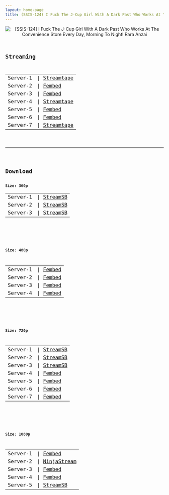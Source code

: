 ```yaml
---
layout: home-page
title: (SSIS-124) I Fuck The J-Cup Girl With A Dark Past Who Works At The Convenience Store Every Day, Morning To Night! Rara Anzai
---
```

<center>
<img src="https://blogger.googleusercontent.com/img/a/AVvXsEiWUg7lELyUoo2hG9Xi7-J3BDP0FR0avaf83TkXMUdW1hVhpO4oGu9GZKq2w2QoN1C97lLzF17lT38IHHYd32_L8SbQ5qgRqeZo-7s8D6Gm7IoUCp83duA5k8HeCoTk3yE9Ym1TZBCP3D7qphz2gDuL26xpdTBzI0Gbozx39ltn8aEYTjw1Hv3WSGtv=s16000" alt="[SSIS-124] I Fuck The J-Cup Girl With A Dark Past Who Works At The Convenience Store Every Day, Morning To Night! Rara Anzai">
</center>
<pre><code>
<h2>Streaming</h2>
<table><tbody>
<tr>
<td>Server-1</td>
<td>| <a href="https://streamtape.com/v/RpGzy0lWM9SddP0" target="_blank">Streamtape</a></td>
</tr>
<tr>
<td>Server-2</td>
<td>| <a href="https://www.watchjavnow.xyz/f/7gxqdsglnj2l4g8" target="_blank">Fembed</a></td>
</tr>
<tr>
<td>Server-3</td>
<td>| <a href="https://streamabc.xyz/f/mn6m4b5-e2wkqkn" target="_blank">Fembed</a></td>
</tr>
<tr>
<td>Server-4</td>
<td>| <a href="https://streamtape.com/v/4GB88JbPAWfKKjy" target="_blank">Streamtape</a></td>
</tr>
<tr>
<td>Server-5</td>
<td>| <a href="https://fakyutube.com/f/2j83rt20d8176wp" target="_blank">Fembed</a></td>
</tr>
<tr>
<td>Server-6</td>
<td>| <a href="https://javpoll.com/f/10ee8ij2pxg-130" target="_blank">Fembed</a></td>
</tr>
<tr>
<td>Server-7</td>
<td>| <a href="https://strtape.cloud/v/Molvdo1Py1HY93/SSIS-124-EN-SEXTB.NET-200821.mp4" target="_blank">Streamtape</a></td>
</tr>
</tbody></table>

<hr />

<h2>Download</h2>
<b>Size: 360p</b>
<table><tbody>
<tr>
<td>Server-1</td>
<td>| <a target="_blank" href="https://streamsb.co/d/fi6k9h5gbjj1.html">StreamSB</a></td>
</tr>
<tr>
<td>Server-2</td>
<td>| <a href="https://playersb.com/d/6uabz7eau0kp.html" target="_blank">StreamSB</a></td>
</tr>
<tr>
<td>Server-3</td>
<td>| <a href="https://cloudemb.com/d/ptrx2y1pstza.html" target="_blank">StreamSB</a></td>
</tr>
</tbody></table>

<br />

<b>Size: 480p</b>
<table><tbody>
<tr>
<td>Server-1</td>
<td>| <a href="https://www.watchjavnow.xyz/f/7gxqdsglnj2l4g8" target="_blank">Fembed</a></td>
</tr>
<tr>
<td>Server-2</td>
<td>| <a href="https://streamabc.xyz/f/mn6m4b5-e2wkqkn" target="_blank">Fembed</a></td>
</tr>
<tr>
<td>Server-3</td>
<td>| <a href="https://fakyutube.com/f/2j83rt20d8176wp" target="_blank">Fembed</a></td>
</tr>
<tr>
<td>Server-4</td>
<td>| <a href="https://javpoll.com/f/10ee8ij2pxg-130" target="_blank">Fembed</a></td>
</tr>
</tbody></table>

<br />

<b>Size: 720p</b>
<table><tbody>
<tr>
<td>Server-1</td>
<td>| <a href="https://streamsb.co/d/fi6k9h5gbjj1.html" target="_blank">StreamSB</a></td>
</tr>
<tr>
<td>Server-2</td>
<td>| <a href="https://playersb.com/d/6uabz7eau0kp.html" target="_blank">StreamSB</a></td>
</tr>
<tr>
<td>Server-3</td>
<td>| <a href="https://cloudemb.com/d/ptrx2y1pstza.html" target="_blank">StreamSB</a></td>
</tr>
<tr>
<td>Server-4</td>
<td>| <a href="https://www.watchjavnow.xyz/f/7gxqdsglnj2l4g8" target="_blank">Fembed</a></td>
</tr>
<tr>
<td>Server-5</td>
<td>| <a href="https://streamabc.xyz/f/mn6m4b5-e2wkqkn" target="_blank">Fembed</a></td>
</tr>
<tr>
<td>Server-6</td>
<td>| <a href="https://fakyutube.com/f/2j83rt20d8176wp" target="_blank">Fembed</a><br /></td>
</tr>
<tr>
<td>Server-7</td>
<td>| <a href="https://javpoll.com/f/10ee8ij2pxg-130" target="_blank">Fembed</a></td>
</tr>
</tbody></table>

<br />

<b>Size: 1080p</b>
<table><tbody>
<tr>
<td>Server-1</td>
<td>| <a href="https://www.watchjavnow.xyz/f/7gxqdsglnj2l4g8" target="_blank">Fembed</a></td>
</tr>
<tr>
<td>Server-2</td>
<td>| <a href="https://nj.javgg.co/download/RaqAl380RmbXp/SSIS-124.1080P.mp4" target="_blank">NinjaStream</a></td>
</tr>
<tr>
<td>Server-3</td>
<td>| <a href="https://streamabc.xyz/f/mn6m4b5-e2wkqkn" target="_blank">Fembed</a></td>
</tr>
<tr>
<td>Server-4</td>
<td>| <a href="https://fakyutube.com/f/2j83rt20d8176wp" target="_blank">Fembed</a></td>
</tr>
<tr>
<td>Server-5</td>
<td>| <a href="https://streamsb.net/d/r6a7i005mids.html" target="_blank">StreamSB</a></td>
</tr>
</tbody></table>
</code></pre>
